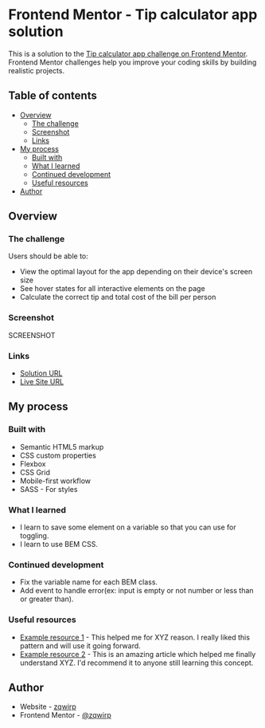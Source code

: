 # Frontend Mentor - Tip calculator app solution

This is a solution to the [Tip calculator app challenge on Frontend Mentor](https://www.frontendmentor.io/challenges/tip-calculator-app-ugJNGbJUX). Frontend Mentor challenges help you improve your coding skills by building realistic projects.

## Table of contents

- [Overview](#overview)
  - [The challenge](#the-challenge)
  - [Screenshot](#screenshot)
  - [Links](#links)
- [My process](#my-process)
  - [Built with](#built-with)
  - [What I learned](#what-i-learned)
  - [Continued development](#continued-development)
  - [Useful resources](#useful-resources)
- [Author](#author)

## Overview

### The challenge

Users should be able to:

- View the optimal layout for the app depending on their device's screen size
- See hover states for all interactive elements on the page
- Calculate the correct tip and total cost of the bill per person

### Screenshot

SCREENSHOT

### Links

- [Solution URL](https://github.com/zqwirp/fem-tip-calculator)
- [Live Site URL](https://lambent-marshmallow-574230.netlify.app/)

## My process

### Built with

- Semantic HTML5 markup
- CSS custom properties
- Flexbox
- CSS Grid
- Mobile-first workflow
- SASS - For styles

### What I learned

- I learn to save some element on a variable so that you can use for toggling.
- I learn to use BEM CSS.

### Continued development

- Fix the variable name for each BEM class.
- Add event to handle error(ex: input is empty or not number or less than or greater than).

### Useful resources

- [Example resource 1](https://www.example.com) - This helped me for XYZ reason. I really liked this pattern and will use it going forward.
- [Example resource 2](https://www.example.com) - This is an amazing article which helped me finally understand XYZ. I'd recommend it to anyone still learning this concept.

## Author

- Website - [zqwirp](https://zqwirp.github.io)
- Frontend Mentor - [@zqwirp](https://www.frontendmentor.io/profile/zqwirp)
